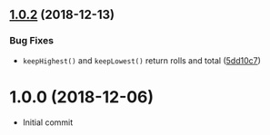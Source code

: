 ## [1.0.2](https://github.com/alexkcollier/dice-roller-dnd/compare/v1.0.1...v1.0.2) (2018-12-13)


### Bug Fixes

* `keepHighest()` and `keepLowest()` return rolls and total ([5dd10c7](https://github.com/alexkcollier/dice-roller-dnd/commit/5dd10c7))

# 1.0.0 (2018-12-06)

- Initial commit
